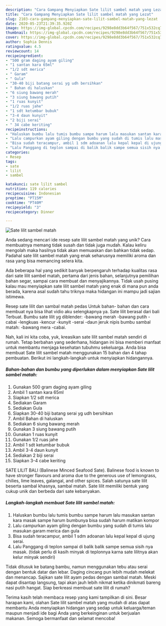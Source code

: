 ```yaml
---
description: "Cara Gampang Menyiapkan Sate lilit sambel matah yang Lezat"
title: "Cara Gampang Menyiapkan Sate lilit sambel matah yang Lezat"
slug: 2103-cara-gampang-menyiapkan-sate-lilit-sambel-matah-yang-lezat
date: 2020-05-23T21:39:35.920Z
image: https://img-global.cpcdn.com/recipes/9298e8dd3b64f567/751x532cq70/sate-lilit-sambel-matah-foto-resep-utama.jpg
thumbnail: https://img-global.cpcdn.com/recipes/9298e8dd3b64f567/751x532cq70/sate-lilit-sambel-matah-foto-resep-utama.jpg
cover: https://img-global.cpcdn.com/recipes/9298e8dd3b64f567/751x532cq70/sate-lilit-sambel-matah-foto-resep-utama.jpg
author: Sophia Dennis
ratingvalue: 4.5
reviewcount: 14
recipeingredient:
- "500 gram daging ayam giling"
- "1 santan kara 65ml"
- "1/2 sdt merica"
- " Garam"
- " Gula"
- "30-40 biji batang serai yg udh bersihkan"
- " Bahan di haluskan"
- "6 siung bawang merah"
- "3 siung bawang putih"
- "1 ruas kunyit"
- "1/2 ruas jahe"
- "1 sdt ketumbar bubuk"
- "3-4 daun kunyit"
- "2 biji serai"
- " 34 cabe keriting"
recipeinstructions:
- "Haluskan bumbu lalu tumis bumbu sampe harum lalu masukan santan kara masak sampe harum bumbunya bisa sudah harum matikan kompor"
- "Lalu campurkan ayam giling dengan bumbu yang sudah di tumis lalu masukan garam merica dan gula"
- "Bisa sudah teracampur, ambil 1 sdm adoanan lalu kepal kepal di ujung serai."
- "Lalu Panggang di teplon sampai di balik balik sampe semua sisih nya masak. (tidak perlu di kasih minyak di teplonnya karna sate lilitnya akan kelur minyak sendiri)"
categories:
- Resep
tags:
- sate
- lilit
- sambel

katakunci: sate lilit sambel 
nutrition: 119 calories
recipecuisine: Indonesian
preptime: "PT15M"
cooktime: "PT40M"
recipeyield: "3"
recipecategory: Dinner

---
```



![Sate lilit sambel matah](https://img-global.cpcdn.com/recipes/9298e8dd3b64f567/751x532cq70/sate-lilit-sambel-matah-foto-resep-utama.jpg)

Anda sedang mencari ide resep sate lilit sambel matah yang unik? Cara membuatnya memang tidak susah dan tidak juga mudah. Kalau keliru mengolah maka hasilnya tidak akan memuaskan dan bahkan tidak sedap. Padahal sate lilit sambel matah yang enak seharusnya memiliki aroma dan rasa yang bisa memancing selera kita.

Ada beberapa hal yang sedikit banyak berpengaruh terhadap kualitas rasa dari sate lilit sambel matah, pertama dari jenis bahan, selanjutnya pemilihan bahan segar, sampai cara membuat dan menyajikannya. Tidak usah pusing kalau mau menyiapkan sate lilit sambel matah yang enak di mana pun anda berada, karena asal sudah tahu triknya maka hidangan ini mampu jadi sajian istimewa.

Resep sate lilit dan sambal matah pedas Untuk bahan- bahan dan cara membuat nya bisa lihat vidio aku selengkapnya ya. Sate lilit berasal dari bali Terbuat. Bumbu sate lilit yg diblender: -bawang merah -bawang putih -cabai -lengkuas -kencur -kunyit -serai -daun jeruk nipis bumbu sambal matah: -bawang mera -cabai.


Nah, kali ini kita coba, yuk, kreasikan sate lilit sambel matah sendiri di rumah. Tetap berbahan yang sederhana, hidangan ini bisa memberi manfaat untuk membantu menjaga kesehatan tubuhmu sekeluarga. Anda bisa membuat Sate lilit sambel matah menggunakan 15 bahan dan 4 tahap pembuatan. Berikut ini langkah-langkah untuk menyiapkan hidangannya.

<!--inarticleads1-->

##### Bahan-bahan dan bumbu yang diperlukan dalam menyiapkan Sate lilit sambel matah:

1. Gunakan 500 gram daging ayam giling
1. Ambil 1 santan kara 65ml
1. Siapkan 1/2 sdt merica
1. Sediakan  Garam
1. Sediakan  Gula
1. Siapkan 30-40 biji batang serai yg udh bersihkan
1. Ambil  Bahan di haluskan
1. Sediakan 6 siung bawang merah
1. Gunakan 3 siung bawang putih
1. Gunakan 1 ruas kunyit
1. Gunakan 1/2 ruas jahe
1. Ambil 1 sdt ketumbar bubuk
1. Ambil 3-4 daun kunyit
1. Sediakan 2 biji serai
1. Siapkan  3-4 cabe keriting


SATE LILIT BALI (Balinese Minced Seafood Sate). Balinese food is known to have stronger flavours and aroma due to the generous use of lemongrass, chilies, lime leaves, galangal, and other spices. Salah satunya sate lilit beserta sambal khasnya, sambal matah. Sate lilit memiliki bentuk yang cukup unik dan berbeda dari sate kebanyakan. 

<!--inarticleads2-->

##### Langkah-langkah membuat Sate lilit sambel matah:

1. Haluskan bumbu lalu tumis bumbu sampe harum lalu masukan santan kara masak sampe harum bumbunya bisa sudah harum matikan kompor
1. Lalu campurkan ayam giling dengan bumbu yang sudah di tumis lalu masukan garam merica dan gula
1. Bisa sudah teracampur, ambil 1 sdm adoanan lalu kepal kepal di ujung serai.
1. Lalu Panggang di teplon sampai di balik balik sampe semua sisih nya masak. (tidak perlu di kasih minyak di teplonnya karna sate lilitnya akan kelur minyak sendiri)


Tidak ditusuk ke batang bambu, namun menggunakan tebu atau serai dengan bentuk datar dan lebar. Daging cincang pun lebih mudah melekat dan menancap. Sajikan sate lilit ayam pedas dengan sambal matah. Meski dapat disantap langsung, tapi akan jauh lebih nikmat ketika dinikmati bareng nasi putih hangat. Siap berkreasi membuat sate lilit di rumah? 

Terima kasih telah membaca resep yang kami tampilkan di sini. Besar harapan kami, olahan Sate lilit sambel matah yang mudah di atas dapat membantu Anda menyiapkan hidangan yang sedap untuk keluarga/teman maupun menjadi ide bagi Anda yang berkeinginan untuk berjualan makanan. Semoga bermanfaat dan selamat mencoba!
